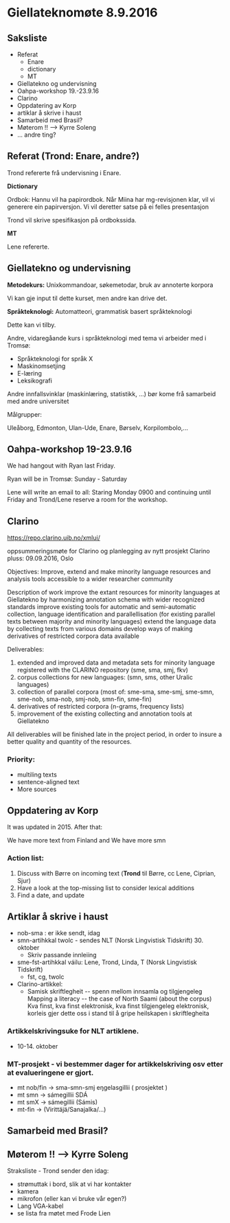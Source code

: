 #  Giellateknomøte 8.9.2016

## Saksliste

* Referat
    - Enare
    - dictionary
    - MT
* Giellatekno og undervisning
* Oahpa-workshop 19.-23.9.16
* Clarino
* Oppdatering av Korp
* artiklar å skrive i haust
* Samarbeid med Brasil?
* Møterom !! --> Kyrre Soleng
* ... andre ting?

##  Referat (Trond: Enare, andre?)

Trond refererte frå undervisning i Enare.

**Dictionary**

Ordbok: Hannu vil ha papirordbok. Når Miina har mg-revisjonen klar, vil vi generere ein papirversjon. Vi vil deretter satse på ei felles presentasjon

Trond vil skrive spesifikasjon på ordbokssida.

**MT**

Lene refererte.

##  Giellatekno og undervisning

**Metodekurs:** Unixkommandoar, søkemetodar, bruk av annoterte korpora

Vi kan gje input til dette kurset, men andre kan drive det.

**Språkteknologi:** Automatteori, grammatisk basert språkteknologi

Dette kan vi tilby.

Andre, vidaregåande kurs i språkteknologi med tema vi arbeider med i Tromsø:

* Språkteknologi for språk X
* Maskinomsetjing
* E-læring
* Leksikografi

Andre innfallsvinklar (maskinlæring, statistikk, ...) bør kome frå samarbeid med andre universitet

Målgrupper:

Uleåborg, Edmonton, Ulan-Ude, Enare, Børselv, Korpilombolo,...

##  Oahpa-workshop 19-23.9.16

We had hangout with Ryan last Friday.

Ryan will be in Tromsø: Sunday - Saturday

Lene will write an email to all: Staring Monday 0900 and continuing until Friday
and Trond/Lene reserve a room for the workshop.

##  Clarino
https://repo.clarino.uib.no/xmlui/

oppsummeringsmøte for Clarino og planlegging av nytt prosjekt Clarino pluss: 09.09.2016, Oslo

Objectives:
Improve, extend and make minority language resources and analysis tools accessible to a wider researcher community

Description of work
improve the extant resources for minority languages at Giellatekno by harmonizing annotation schema with wider recognized standards
improve existing tools for automatic and semi-automatic collection, language identification and parallellisation (for existing parallel texts between majority and minority languages)
extend the language data by collecting texts from various domains
develop ways of making derivatives of restricted corpora data available

Deliverables:
1. extended and improved data and metadata sets for minority language registered with the CLARINO repository (sme, sma, smj, fkv)
2. corpus collections for new languages: (smn, sms, other Uralic languages)
3. collection of parallel corpora (most of: sme-sma, sme-smj, sme-smn, sme-nob, sma-nob, smj-nob, smn-fin, sme-fin)
4. derivatives of restricted corpora (n-grams, frequency lists)
5. improvement of the existing collecting and annotation tools at Giellatekno

All deliverables will be finished late in the project period, in order to insure a better quality and quantity of the resources.

### Priority:
* multiling texts
* sentence-aligned text
* More sources

##  Oppdatering av Korp

It was updated in 2015. After that:

We have more text from Finland and
We have more smn

###  Action list:
1. Discuss with Børre on incoming text (**Trond** til Børre, cc Lene, Ciprian, Sjur)
1. Have a look at the top-missing list to consider lexical additions
1. Find a date, and update

##  Artiklar å skrive i haust

* nob-sma : er ikke sendt, idag
* smn-artihkkal twolc - sendes NLT (Norsk Lingvistisk Tidskrift) 30. oktober
    - Skriv passande innleiing
* sme-fst-artihkkal váilu: Lene, Trond, Linda, T  (Norsk Lingvistisk Tidskrift)
    - fst, cg, twolc
* Clarino-artikkel:
    - Samisk skriftlegheit -- spenn mellom innsamla og tilgjengeleg
   Mapping a literacy -- the case of North Saami (about the corpus)
   Kva finst, kva finst elektronisk, kva finst tilgjengeleg elektronisk,
   korleis gjer dette oss i stand til å gripe heilskapen i skriftlegheita

###  Artikkelskrivingsuke for NLT artiklene.
* 10-14. oktober

###  MT-prosjekt - vi bestemmer dager for artikkelskriving osv etter at evalueringene er gjort.
* mt nob/fin -> sma-smn-smj eŋgelasgillii ( prosjektet )
* mt smn -> sámegillii SDÁ
* mt smX -> sámegillii (Sámis)
* mt-fin -> (Virittäjä/Sanajalka/...)

##  Samarbeid med Brasil?

##  Møterom !! --> Kyrre Soleng

Straksliste - Trond sender den idag:
* strømuttak i bord, slik at vi har kontakter
* kamera
* mikrofon (eller kan vi bruke vår egen?)
* Lang VGA-kabel
* se lista fra møtet med Frode Lien
